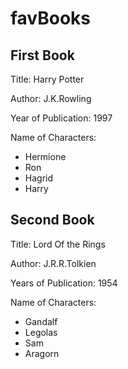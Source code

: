 # favBooks

## First Book

Title: Harry Potter 

Author: J.K.Rowling

Year of Publication: 1997

Name of Characters:
 - Hermione
 - Ron
 - Hagrid
 - Harry 

## Second Book

Title: Lord Of the Rings

Author: J.R.R.Tolkien

Years of Publication: 1954

Name of Characters:
 - Gandalf
 - Legolas
 - Sam
 - Aragorn